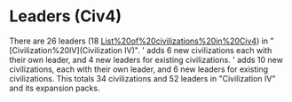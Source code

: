 # Leaders (Civ4)

There are 26 leaders (18 [List%20of%20civilizations%20in%20Civ4](civilizations)) in "[Civilization%20IV](Civilization IV)". ' adds 6 new civilizations each with their own leader, and 4 new leaders for existing civilizations. ' adds 10 new civilizations, each with their own leader, and 6 new leaders for existing civilizations. This totals 34 civilizations and 52 leaders in "Civilization IV" and its expansion packs.